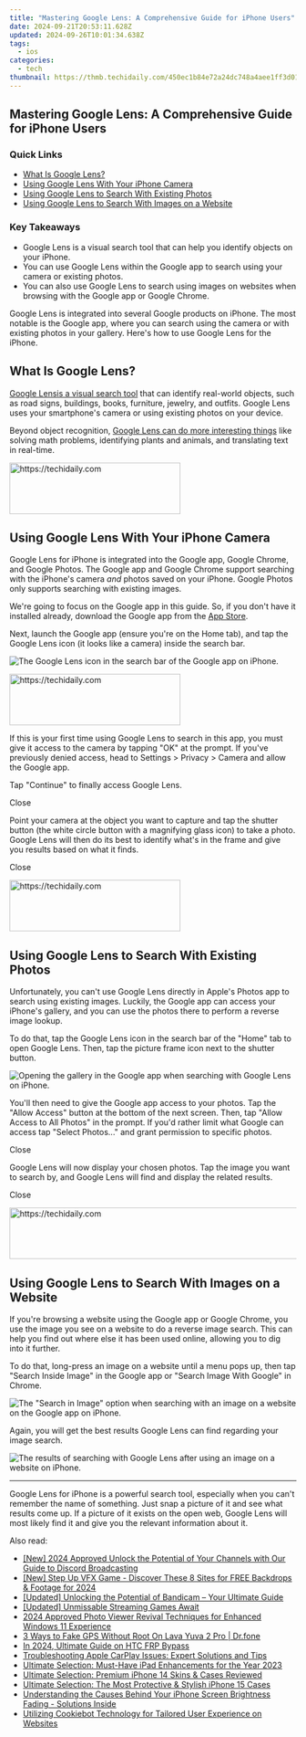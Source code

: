 ```yaml
---
title: "Mastering Google Lens: A Comprehensive Guide for iPhone Users"
date: 2024-09-21T20:53:11.628Z
updated: 2024-09-26T10:01:34.638Z
tags:
  - ios
categories:
  - tech
thumbnail: https://thmb.techidaily.com/450ec1b84e72a24dc748a4aee1ff3d014e9229d42ab5bd65b8cf7e7b256ed53c.jpg
---
```


## Mastering Google Lens: A Comprehensive Guide for iPhone Users

### Quick Links

* [What Is Google Lens?](https://howto.techidaily.com/11-proven-solutions-to-fix-google-play-store-not-working-issue-on-lava-agni-2-5g-drfone-by-drfone-fix-android-problems-fix-android-problems/)
* [Using Google Lens With Your iPhone Camera](https://review-topics.techidaily.com/possible-solutions-to-restore-deleted-videos-from-nokia-xr21-by-fonelab-android-recover-video/)
* [Using Google Lens to Search With Existing Photos](https://howto.techidaily.com/6-fixes-to-unfortunately-whatsapp-has-stopped-error-popups-on-itel-p55t-drfone-by-drfone-fix-android-problems-fix-android-problems/)
* [Using Google Lens to Search With Images on a Website](https://screen-video-capture.techidaily.com/new-in-2024-screen-capturing-magic-comprehensive-guide-and-options-ranked/)

### Key Takeaways

* Google Lens is a visual search tool that can help you identify objects on your iPhone.
* You can use Google Lens within the Google app to search using your camera or existing photos.
* You can also use Google Lens to search using images on websites when browsing with the Google app or Google Chrome.

 Google Lens is integrated into several Google products on iPhone. The most notable is the Google app, where you can search using the camera or with existing photos in your gallery. Here's how to use Google Lens for the iPhone.

##  What Is Google Lens?

[Google Lens](https://howto.techidaily.com/8-workable-fixes-to-the-sim-not-provisioned-mm2-error-on-oneplus-ace-2-pro-drfone-by-drfone-fix-android-problems-fix-android-problems/)[is a visual search tool](https://instagram-videos.techidaily.com/updated-mapping-out-instagram-deactivations/) that can identify real-world objects, such as road signs, buildings, books, furniture, jewelry, and outfits. Google Lens uses your smartphone's camera or using existing photos on your device. 

 Beyond object recognition, [Google Lens can do more interesting things](https://windows11.techidaily.com/bypassing-game-freeze-with-these-tips/) like solving math problems, identifying plants and animals, and translating text in real-time.

<!-- affiliate ads begin -->
<a href="https://aligracehair.sjv.io/c/5597632/2006928/19272" target="_top" id="2006928">
  <img src="//a.impactradius-go.com/display-ad/19272-2006928" border="0" alt="https://techidaily.com" width="300" height="90"/>
</a>
<img height="0" width="0" src="https://aligracehair.sjv.io/i/5597632/2006928/19272" style="position:absolute;visibility:hidden;" border="0" />
<!-- affiliate ads end -->

##  Using Google Lens With Your iPhone Camera

 Google Lens for iPhone is integrated into the Google app, Google Chrome, and Google Photos. The Google app and Google Chrome support searching with the iPhone's camera _and_ photos saved on your iPhone. Google Photos only supports searching with existing images.

 We're going to focus on the Google app in this guide. So, if you don't have it installed already, download the Google app from the [App Store](https://www.anrdoezrs.net/links/3607085/type/dlg/sid/UUhtgUeUpU214518/https://itunes.apple.com/us/app/google/id284815942?mt=8).

 Next, launch the Google app (ensure you're on the Home tab), and tap the Google Lens icon (it looks like a camera) inside the search bar.

![The Google Lens icon in the search bar of the Google app on iPhone.](https://static1.howtogeekimages.com/wordpress/wp-content/uploads/2024/06/google-lens-google-app-home-tab-iphone.PNG) 

<!-- affiliate ads begin -->
<a href="https://aligracehair.sjv.io/c/5597632/1918679/19272" target="_top" id="1918679">
  <img src="//a.impactradius-go.com/display-ad/19272-1918679" border="0" alt="https://techidaily.com" width="300" height="90"/>
</a>
<img height="0" width="0" src="https://aligracehair.sjv.io/i/5597632/1918679/19272" style="position:absolute;visibility:hidden;" border="0" />
<!-- affiliate ads end -->

 If this is your first time using Google Lens to search in this app, you must give it access to the camera by tapping "OK" at the prompt. If you've previously denied access, head to Settings > Privacy > Camera and allow the Google app.

 Tap "Continue" to finally access Google Lens.

Close 

 Point your camera at the object you want to capture and tap the shutter button (the white circle button with a magnifying glass icon) to take a photo. Google Lens will then do its best to identify what's in the frame and give you results based on what it finds.

Close 

<!-- affiliate ads begin -->
<a href="https://aligracehair.sjv.io/c/5597632/2027176/19272" target="_top" id="2027176">
  <img src="//a.impactradius-go.com/display-ad/19272-2027176" border="0" alt="https://techidaily.com" width="300" height="90"/>
</a>
<img height="0" width="0" src="https://aligracehair.sjv.io/i/5597632/2027176/19272" style="position:absolute;visibility:hidden;" border="0" />
<!-- affiliate ads end -->

##  Using Google Lens to Search With Existing Photos

 Unfortunately, you can't use Google Lens directly in Apple's Photos app to search using existing images. Luckily, the Google app can access your iPhone's gallery, and you can use the photos there to perform a reverse image lookup.

 To do that, tap the Google Lens icon in the search bar of the "Home" tab to open Google Lens. Then, tap the picture frame icon next to the shutter button.

![Opening the gallery in the Google app when searching with Google Lens on iPhone.](https://static1.howtogeekimages.com/wordpress/wp-content/uploads/2024/06/google-picture-frame-icon-button-iphone.PNG) 

 You'll then need to give the Google app access to your photos. Tap the "Allow Access" button at the bottom of the next screen. Then, tap "Allow Access to All Photos" in the prompt. If you'd rather limit what Google can access tap "Select Photos..." and grant permission to specific photos.

Close 

 Google Lens will now display your chosen photos. Tap the image you want to search by, and Google Lens will find and display the related results.

Close 

<!-- affiliate ads begin -->
<a href="https://appsumo.8odi.net/c/5597632/2105882/7443" target="_top" id="2105882">
  <img src="//a.impactradius-go.com/display-ad/7443-2105882" border="0" alt="https://techidaily.com" width="728" height="90"/>
</a>
<img height="0" width="0" src="https://appsumo.8odi.net/i/5597632/2105882/7443" style="position:absolute;visibility:hidden;" border="0" />
<!-- affiliate ads end -->

##  Using Google Lens to Search With Images on a Website

 If you're browsing a website using the Google app or Google Chrome, you use the image you see on a website to do a reverse image search. This can help you find out where else it has been used online, allowing you to dig into it further.

 To do that, long-press an image on a website until a menu pops up, then tap "Search Inside Image" in the Google app or "Search Image With Google" in Chrome.

![The "Search in Image" option when searching with an image on a website on the Google app on iPhone.](https://static1.howtogeekimages.com/wordpress/wp-content/uploads/2024/06/browser-search-google-lens-iphone.PNG) 

 Again, you will get the best results Google Lens can find regarding your image search.

![The results of searching with Google Lens after using an image on a website on iPhone.](https://static1.howtogeekimages.com/wordpress/wp-content/uploads/2024/06/google-lens-search-matt-smith-iphone.PNG) 

---

 Google Lens for iPhone is a powerful search tool, especially when you can't remember the name of something. Just snap a picture of it and see what results come up. If a picture of it exists on the open web, Google Lens will most likely find it and give you the relevant information about it.

<ins class="adsbygoogle"
     style="display:block"
     data-ad-format="autorelaxed"
     data-ad-client="ca-pub-7571918770474297"
     data-ad-slot="1223367746"></ins>

<ins class="adsbygoogle"
     style="display:block"
     data-ad-client="ca-pub-7571918770474297"
     data-ad-slot="8358498916"
     data-ad-format="auto"
     data-full-width-responsive="true"></ins>

<span class="atpl-alsoreadstyle">Also read:</span>
<div><ul>
<li><a href="https://discord-videos.techidaily.com/new-2024-approved-unlock-the-potential-of-your-channels-with-our-guide-to-discord-broadcasting/"><u>[New] 2024 Approved Unlock the Potential of Your Channels with Our Guide to Discord Broadcasting</u></a></li>
<li><a href="https://youtube-zero.techidaily.com/tep-up-vfx-game-discover-these-8-sites-for-free-backdrops-and-footage-for-2024/"><u>[New] Step Up VFX Game - Discover These 8 Sites for FREE Backdrops & Footage for 2024</u></a></li>
<li><a href="https://video-capture.techidaily.com/updated-unlocking-the-potential-of-bandicam-your-ultimate-guide/"><u>[Updated] Unlocking the Potential of Bandicam – Your Ultimate Guide</u></a></li>
<li><a href="https://some-skills.techidaily.com/updated-unmissable-streaming-games-await/"><u>[Updated] Unmissable Streaming Games Await</u></a></li>
<li><a href="https://extra-approaches.techidaily.com/2024-approved-photo-viewer-revival-techniques-for-enhanced-windows-11-experience/"><u>2024 Approved Photo Viewer Revival Techniques for Enhanced Windows 11 Experience</u></a></li>
<li><a href="https://location-fake.techidaily.com/3-ways-to-fake-gps-without-root-on-lava-yuva-2-pro-drfone-by-drfone-virtual-android/"><u>3 Ways to Fake GPS Without Root On Lava Yuva 2 Pro | Dr.fone</u></a></li>
<li><a href="https://android-frp.techidaily.com/in-2024-ultimate-guide-on-htc-frp-bypass-by-drfone-android/"><u>In 2024, Ultimate Guide on HTC FRP Bypass</u></a></li>
<li><a href="https://os-tips.techidaily.com/troubleshooting-apple-carplay-issues-expert-solutions-and-tips/"><u>Troubleshooting Apple CarPlay Issues: Expert Solutions and Tips</u></a></li>
<li><a href="https://os-tips.techidaily.com/ultimate-selection-must-have-ipad-enhancements-for-the-year-2023/"><u>Ultimate Selection: Must-Have iPad Enhancements for the Year 2023</u></a></li>
<li><a href="https://os-tips.techidaily.com/ultimate-selection-premium-iphone-14-skins-and-cases-reviewed/"><u>Ultimate Selection: Premium iPhone 14 Skins & Cases Reviewed</u></a></li>
<li><a href="https://os-tips.techidaily.com/ultimate-selection-the-most-protective-and-stylish-iphone-15-cases/"><u>Ultimate Selection: The Most Protective & Stylish iPhone 15 Cases</u></a></li>
<li><a href="https://os-tips.techidaily.com/understanding-the-causes-behind-your-iphone-screen-brightness-fading-solutions-inside/"><u>Understanding the Causes Behind Your iPhone Screen Brightness Fading - Solutions Inside</u></a></li>
<li><a href="https://solve-hot.techidaily.com/utilizing-cookiebot-technology-for-tailored-user-experience-on-websites/"><u>Utilizing Cookiebot Technology for Tailored User Experience on Websites</u></a></li>
</ul></div>

